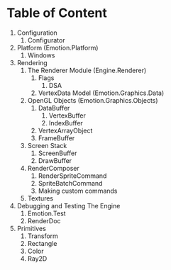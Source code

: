 # Table of Content

1. Configuration
    1. Configurator
1. Platform (Emotion.Platform)
    1. Windows
1. Rendering
    1. The Renderer Module (Engine.Renderer)
        1. Flags
            1. DSA
        1. VertexData Model (Emotion.Graphics.Data)
    1. OpenGL Objects (Emotion.Graphics.Objects)
        1. DataBuffer
            1. VertexBuffer
            1. IndexBuffer
        1. VertexArrayObject
        1. FrameBuffer
    1. Screen Stack
        1. ScreenBuffer
        1. DrawBuffer
    1. RenderComposer
        1. RenderSpriteCommand
        1. SpriteBatchCommand
        1. Making custom commands
    1. Textures
1. Debugging and Testing The Engine
    1. Emotion.Test
    1. RenderDoc
1. Primitives
    1. Transform
    1. Rectangle
    1. Color
    1. Ray2D